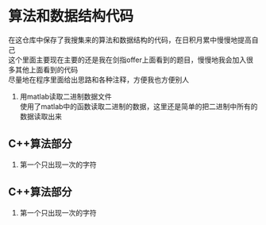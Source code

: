 # 算法和数据结构代码  
  在这仓库中保存了我搜集来的算法和数据结构的代码，在日积月累中慢慢地提高自己  
  这个里面主要现在主要的还是我在剑指offer上面看到的题目，慢慢地我会加入很多其他上面看到的代码  
  尽量地在程序里面给出思路和各种注释，方便我也方便别人  
1. 用matlab读取二进制数据文件  
  使用了matlab中的函数读取二进制的数据，这里还是简单的把二进制中所有的数据读取出来  
## C++算法部分  
1. 第一个只出现一次的字符  
## C++算法部分  
1. 第一个只出现一次的字符  

